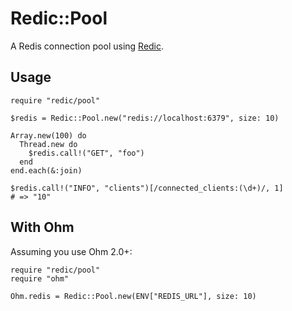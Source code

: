 Redic::Pool
===========

A Redis connection pool using [Redic](https://github.com/amakawa/redic).

Usage
-----

    require "redic/pool"

    $redis = Redic::Pool.new("redis://localhost:6379", size: 10)

    Array.new(100) do
      Thread.new do
        $redis.call!("GET", "foo")
      end
    end.each(&:join)

    $redis.call!("INFO", "clients")[/connected_clients:(\d+)/, 1]
    # => "10"

With Ohm
--------

Assuming you use Ohm 2.0+:

    require "redic/pool"
    require "ohm"

    Ohm.redis = Redic::Pool.new(ENV["REDIS_URL"], size: 10)
